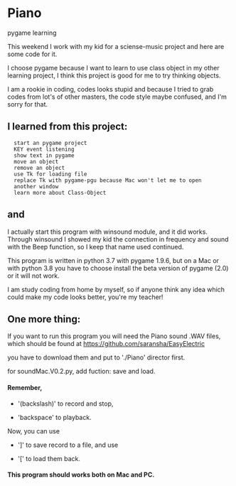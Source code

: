 # Piano
pygame learning

This weekend I work with my kid for a sciense-music project and
here are some code for it.

I choose pygame because I want to learn to use class object in my
other learning project, I think this project is good for me to
try thinking objects.

I am a rookie in coding, codes looks stupid and because I tried 
to grab codes from lot's of other masters, the code style maybe
confused, and I'm sorry for that.

## I learned from this project:
```
  start an pygame project
  KEY event listening
  show text in pygame
  move an object
  remove an object
  use Tk for loading file
  replace Tk with pygame-pgu because Mac won't let me to open 
  another window
  learn more about Class-Object
```  

##  and
  I actually start this program with winsound module, and it did
  works.  Through winsound I showed my kid the connection in
  frequency and sound with the Beep function, so I keep that name
  used continued.
  
This program is written in python 3.7 with pygame 1.9.6, but on a
 Mac or with python 3.8 you have to choose install the 
beta version of pygame (2.0) or it will not work.

I am study coding from home by myself, so if anyone think any idea
which could make my code looks better, you're my teacher!

## One more thing:
If you want to run this program you will need the Piano sound .WAV
files, which should be found at https://github.com/saransha/EasyElectric

you have to download them and put to './Piano' director first.

for soundMac.V0.2.py, add fuction: save and load.

#### Remember, 
 * '\(backslash)' to record and stop, 

 * 'backspace' to playback.
 
Now, you can use
 
 * ']' to save record to a file, and use
 
 * '[' to load them back.

#### This program should works both on Mac and PC.
